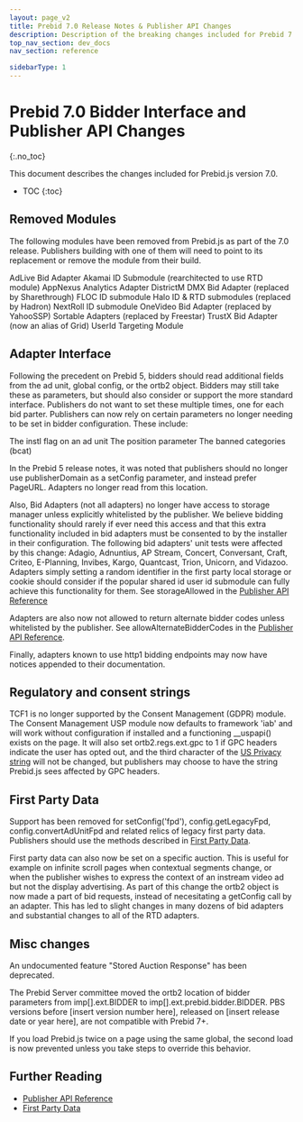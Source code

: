 ```yaml
---
layout: page_v2
title: Prebid 7.0 Release Notes & Publisher API Changes
description: Description of the breaking changes included for Prebid 7.0
top_nav_section: dev_docs
nav_section: reference

sidebarType: 1
---
```




# Prebid 7.0 Bidder Interface and Publisher API Changes
{:.no_toc}

This document describes the changes included for Prebid.js version 7.0.

* TOC
{:toc}

## Removed Modules

The following modules have been removed from Prebid.js as part of the 7.0 release. Publishers building with one of them will need to point to its replacement or remove the module from their build. 

AdLive Bid Adapter
Akamai ID Submodule (rearchitected to use RTD module)
AppNexus Analytics Adapter
DistrictM DMX Bid Adapter (replaced by Sharethrough)
FLOC ID submodule
Halo ID & RTD submodules (replaced by Hadron)
NextRoll ID submodule
OneVideo Bid Adapter (replaced by YahooSSP)
Sortable Adapters (replaced by Freestar)
TrustX Bid Adapter (now an alias of Grid)
UserId Targeting Module

## Adapter Interface

Following the precedent on Prebid 5, bidders should read additional fields from the ad unit, global config, or the ortb2 object. Bidders may still take these as parameters, but should also consider or support the more standard interface. Publishers do not want to set these multiple times, one for each bid parter. Publishers can now rely on certain parameters no longer needing to be set in bidder configuration. 
These include:

The instl flag on an ad unit
The position parameter
The banned categories (bcat)

In the Prebid 5 release notes, it was noted that publishers should no longer use publisherDomain as a setConfig parameter, and instead prefer PageURL. Adapters no longer read from this location. 

Also, Bid Adapters (not all adapters) no longer have access to storage manager unless explicitly whitelisted by the publisher. We believe bidding functionality should rarely if ever need this access and that this extra functionality included in bid adapters must be consented to by the installer in their configuration. The following bid adapters' unit tests were affected by this change: Adagio, Adnuntius, AP Stream, Concert, Conversant, Craft, Criteo, E-Planning, Invibes, Kargo, Quantcast, Trion, Unicorn, and Vidazoo. Adapters simply setting a random identifier in the first party local storage or cookie should consider if the popular shared id user id submodule can fully achieve this functionality for them. See storageAllowed in the [Publisher API Reference]({{site.baseurl}}/dev-docs/publisher-api-reference.html) 

Adapters are also now not allowed to return alternate bidder codes unless whitelisted by the publisher. See allowAlternateBidderCodes in the [Publisher API Reference]({{site.baseurl}}/dev-docs/publisher-api-reference.html).

Finally, adapters known to use http1 bidding endpoints may now have notices appended to their documentation. 

## Regulatory and consent strings

TCF1 is no longer supported by the Consent Management (GDPR) module. The Consent Management USP module now defaults to framework 'iab' and will work without configuration if installed and a functioning __uspapi() exists on the page. It will also set ortb2.regs.ext.gpc to 1 if GPC headers indicate the user has opted out, and the third character of the [US Privacy string](https://github.com/InteractiveAdvertisingBureau/USPrivacy/blob/master/CCPA/US%20Privacy%20String.md) will not be changed, but publishers may choose to have the string Prebid.js sees affected by GPC headers.

## First Party Data

Support has been removed for setConfig('fpd'), config.getLegacyFpd, config.convertAdUnitFpd and related relics of legacy first party data. Publishers should use the methods described in [First Party Data]({{site.baseurl}}/features/firstPartyData.html).

First party data can also now be set on a specific auction. This is useful for example on infinite scroll pages when contextual segments change, or when the publisher wishes to express the context of an instream video ad but not the display advertising. As part of this change the ortb2 object is now made a part of bid requests, instead of necesitating a getConfig call by an adapter. This has led to slight changes in many dozens of bid adapters and substantial changes to all of the RTD adapters. 

## Misc changes

An undocumented feature "Stored Auction Response" has been deprecated. 

The Prebid Server committee moved the ortb2 location of bidder parameters from imp[].ext.BIDDER to imp[].ext.prebid.bidder.BIDDER. PBS versions before [insert version number here], released on [insert release date or year here], are not compatible with Prebid 7+.

If you load Prebid.js twice on a page using the same global, the second load is now prevented unless you take steps to override this behavior. 


## Further Reading

+ [Publisher API Reference]({{site.baseurl}}/dev-docs/publisher-api-reference.html)
+ [First Party Data]({{site.baseurl}}/features/firstPartyData.html)
